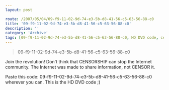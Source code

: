 ```yaml
---
layout: post

route: /2007/05/04/09-f9-11-02-9d-74-e3-5b-d8-41-56-c5-63-56-88-c0
title: '09-f9-11-02-9d-74-e3-5b-d8-41-56-c5-63-56-88-c0'
description: ''
category: 'Archive'
tags: [09-f9-11-02-9d-74-e3-5b-d8-41-56-c5-63-56-88-c0, HD DVD code, censorship]
---
```


> 09-f9-11-02-9d-74-e3-5b-d8-41-56-c5-63-56-88-c0

Join the revolution! Don't think that CENSORSHIP can stop the Internet
community. The Internet was made to share information, not CENSOR it.

Paste this code: 09-f9-11-02-9d-74-e3-5b-d8-41-56-c5-63-56-88-c0 wherever you
can. This is the HD DVD code ;)
